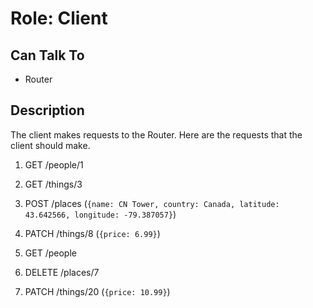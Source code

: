 # Role: Client

## Can Talk To

- Router

## Description

The client makes requests to the Router. Here are the requests that the client
should make.

1. GET /people/1
    <!-- Expected Response: Note rooted JSON response -->
    <!-- ```json
    {
      "person": {
        "id": 1,
        "given_name": "Tommaso",
        "surname": "d'Aquino",
        "born_on": "1225-01-28",
        "occupation": "philosopher"
      }
    }
    ``` -->

1. GET /things/3
    <!-- Expected Response -->
    <!-- ```json
    {
      "thing": {
        "id": 3,
        "item": "Chef's Knife",
        "price": "$40.50",
        "description": "8-inch multipurpose chef's knife designed for chopping, mincing, slicing, and dicing"
      }
    }
    ``` -->

1. POST /places (`{name: CN Tower, country: Canada, latitude: 43.642566, longitude: -79.387057}`)
    <!-- Expected Response: note the ID -->
    <!-- ```json
    {
      "place": {
        "id": 11,
        "name": "CN Tower",
        "country": "Canada",
        "latitude": 43.642566,
        "longitude": -79.387057
      }
    }
    ``` -->

1. PATCH /things/8 (`{price: 6.99}`)
    <!-- Expected Response: note no body -->
    <!-- ```sh
    HTTP 204/No Content
    ``` -->

1. GET /people
    <!-- Expected Response: Note the root collection pluralization and array -->
    <!-- ```json
    {
      "people": [
        {
          "id": 1,
          "given_name": "Tommaso",
          "surname": "d'Aquino",
          "born_on": "1225-01-28",
          "occupation": "philosopher"
        },
        {
          "id": 2,
          "given_name": "Dwight",
          "surname": "Eisenhower",
          "born_on": "1890-10-14",
          "occupation": "general"
        },
        {
          "id": 3,
          "given_name": "Guinness",
          "surname": "Alec",
          "born_on": "1914-04-02",
          "occupation": "actor"
        },
        {
          "id": 4,
          "given_name": "Baldwin",
          "surname": "Alec",
          "born_on": "1958-04-03",
          "occupation": "actor"
        },
        {
          "id": 5,
          "given_name": "Michael",
          "surname": "Phelps",
          "born_on": "1985-06-30",
          "occupation": "athlete"
        },
      ]
    }
    ``` -->

1. DELETE /places/7
    <!-- Expected Response -->
    <!-- ```sh
    HTTP 204/No Content
    ``` -->

1. PATCH /things/20 (`{price: 10.99}`)
    <!-- Expected Response -->
    <!-- ```sh
    HTTP 404/Not Found
    ``` -->

